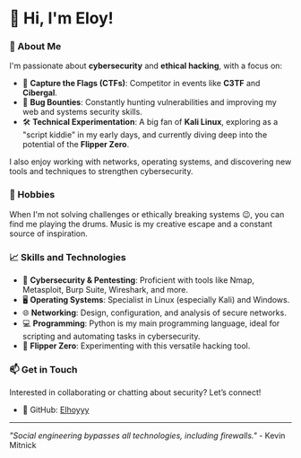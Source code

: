 # 👋 Hi, I'm Eloy!

### 🚀 About Me
I'm passionate about **cybersecurity** and **ethical hacking**, with a focus on:
- 🔎 **Capture the Flags (CTFs)**: Competitor in events like **C3TF** and **Cibergal**.
- 🐞 **Bug Bounties**: Constantly hunting vulnerabilities and improving my web and systems security skills.
- 🛠️ **Technical Experimentation**: A big fan of **Kali Linux**, exploring as a "script kiddie" in my early days, and currently diving deep into the potential of the **Flipper Zero**.

I also enjoy working with networks, operating systems, and discovering new tools and techniques to strengthen cybersecurity.

### 🎵 Hobbies
When I'm not solving challenges or ethically breaking systems 😉, you can find me playing the drums. Music is my creative escape and a constant source of inspiration.

### 📈 Skills and Technologies
- 🔐 **Cybersecurity & Pentesting**: Proficient with tools like Nmap, Metasploit, Burp Suite, Wireshark, and more.
- 🖥️ **Operating Systems**: Specialist in Linux (especially Kali) and Windows.
- 🌐 **Networking**: Design, configuration, and analysis of secure networks.
- 💻 **Programming**: Python is my main programming language, ideal for scripting and automating tasks in cybersecurity.
- 🎯 **Flipper Zero**: Experimenting with this versatile hacking tool.

### 📫 Get in Touch
Interested in collaborating or chatting about security? Let’s connect!
- 🐙 GitHub: [Elhoyyy](https://github.com/Elhoyyy)

---

_"Social engineering bypasses all technologies, including firewalls."_ - Kevin Mitnick
